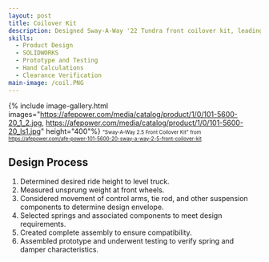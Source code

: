 ```yaml
---
layout: post
title: Coilover Kit
description: Designed Sway-A-Way '22 Tundra front coilover kit, leading project from inception to shipment.
skills: 
  - Product Design
  - SOLIDWORKS
  - Prototype and Testing
  - Hand Calculations
  - Clearance Verification
main-image: /coil.PNG
---
```


{% include image-gallery.html images="https://afepower.com/media/catalog/product/1/0/101-5600-20_1_2.jpg, https://afepower.com/media/catalog/product/1/0/101-5600-20_ls1.jpg" height="400"%}
<span style="font-size: 10px">"Sway-A-Way 2.5 Front Coilover Kit" from https://afepower.com/afe-power-101-5600-20-sway-a-way-2-5-front-coilover-kit</span>

## Design Process
1. Determined desired ride height to level truck.
2. Measured unsprung weight at front wheels.
3. Considered movement of control arms, tie rod, and other suspension components to determine design envelope.
4. Selected springs and associated components to meet design requirements.
5. Created complete assembly to ensure compatibility.
6. Assembled prototype and underwent testing to verify spring and damper characteristics.
